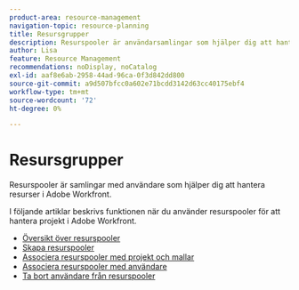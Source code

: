 ```yaml
---
product-area: resource-management
navigation-topic: resource-planning
title: Resursgrupper
description: Resurspooler är användarsamlingar som hjälper dig att hantera resurser i Adobe Workfront.
author: Lisa
feature: Resource Management
recommendations: noDisplay, noCatalog
exl-id: aaf8e6ab-2958-44ad-96ca-0f3d842dd800
source-git-commit: a9d507bfcc0a602e71bcdd3142d63cc40175ebf4
workflow-type: tm+mt
source-wordcount: '72'
ht-degree: 0%

---
```


# Resursgrupper

Resurspooler är samlingar med användare som hjälper dig att hantera resurser i Adobe Workfront.

I följande artiklar beskrivs funktionen när du använder resurspooler för att hantera projekt i Adobe Workfront.

* [Översikt över resurspooler](../../../resource-mgmt/resource-planning/resource-pools/work-with-resource-pools.md)
* [Skapa resurspooler](../../../resource-mgmt/resource-planning/resource-pools/create-resource-pools.md)
* [Associera resurspooler med projekt och mallar](../../../resource-mgmt/resource-planning/resource-pools/associate-resource-pools-with-projects-and-templates.md)
* [Associera resurspooler med användare](../../../resource-mgmt/resource-planning/resource-pools/associate-resource-pools-with-users.md)
* [Ta bort användare från resurspooler](../../../resource-mgmt/resource-planning/resource-pools/remove-users-from-resource-pool.md)

 

